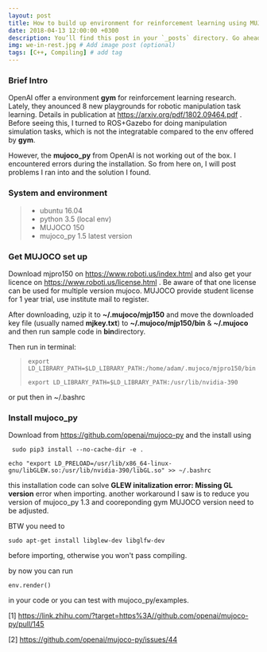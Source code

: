 ```yaml
---
layout: post
title: How to build up environment for reinforcement learning using MUJOCO, mujoco_py and OpenAI gym.
date: 2018-04-13 12:00:00 +0300
description: You’ll find this post in your `_posts` directory. Go ahead and edit it and re-build the site to see your changes. # Add post description (optional)
img: we-in-rest.jpg # Add image post (optional)
tags: [C++, Compiling] # add tag
---
```


### Brief Intro

OpenAI offer a environment **gym** for reinforcement learning research. Lately, they anounced 8 new playgrounds for robotic manipulation task learning.
Details in publication at https://arxiv.org/pdf/1802.09464.pdf . Before seeing this, I turned to ROS+Gazebo for doing manipulation simulation tasks,
which is not the integratable compared to the env offered by **gym**.

However, the **mujoco_py** from OpenAI is not working out of the box. I encountered errors during the installation.
So from here on, I will post problems I ran into and the solution I found.


### System and environment

> * ubuntu 16.04
> * python 3.5 (local env)
> * MUJOCO 150
> * mujoco_py 1.5 latest version


### Get MUJOCO set up
Download mjpro150 on https://www.roboti.us/index.html and also get your licence on https://www.roboti.us/license.html .
Be aware of that one license can be used for multiple version mujoco. MUJOCO provide student license for 1 year trial, use institute 
mail to register.

After downloading, uzip it to **~/.mujoco/mjp150** and move the downloaded key file (usually named **mjkey.txt**) to 
**~/.mujoco/mjp150/bin** & **~/.mujoco** and then run sample code in **bin**directory.

Then run in terminal:

> `export LD_LIBRARY_PATH=$LD_LIBRARY_PATH:/home/adam/.mujoco/mjpro150/bin`
>   
> `export LD_LIBRARY_PATH=$LD_LIBRARY_PATH:/usr/lib/nvidia-390`


or put then in ~/.bashrc

### Install mujoco_py

Download from https://github.com/openai/mujoco-py and the install using

`
sudo pip3 install --no-cache-dir -e .`

`echo "export LD_PRELOAD=/usr/lib/x86_64-linux-gnu/libGLEW.so:/usr/lib/nvidia-390/libGL.so" >> ~/.bashrc
`


this installation code can solve **GLEW initalization error: Missing GL version** error when importing.
another workaround I saw is to reduce you version of mujoco_py 1.3 and cooreponding gym MUJOCO version need to be 
adjusted.


BTW you need to 

`sudo apt-get install libglew-dev libglfw-dev`

before importing, otherwise you won't pass compiling.

by now you can run 

`env.render()`

in your code or you can test with mujoco_py/examples.

[1] https://link.zhihu.com/?target=https%3A//github.com/openai/mujoco-py/pull/145

[2] https://github.com/openai/mujoco-py/issues/44

